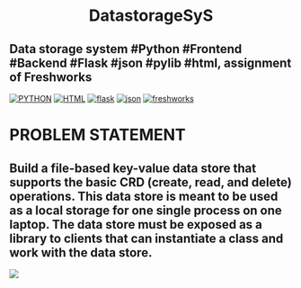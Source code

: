 <H1 align="center"> DatastorageSyS </H1>

## Data storage system #Python #Frontend #Backend #Flask #json #pylib #html, assignment of Freshworks

[![PYTHON](https://img.shields.io/badge/python%20-%2314354C.svg?&style=for-the-badge&logo=python&logoColor=white)](https://www.python.org/)     [![HTML](https://img.shields.io/badge/html5%20-%23E34F26.svg?&style=for-the-badge&logo=html5&logoColor=white)](https://www.w3schools.com/html/) [![flask](https://img.shields.io/badge/flask%20-%2314354C.svg?&style=for-the-badge&logo=flask&logoColor=white)](https://flask.palletsprojects.com/en/1.1.x/) [![json](https://img.shields.io/badge/json%20-%23grey.svg?&style=for-the-badge&logo=json&logoColor=white)](https://www.w3schools.com/js/js_json_intro.asp) [![freshworks](https://img.shields.io/badge/freshworks%20-%23orange.svg?&style=for-the-badge&logo=freshworks&logoColor=white)](https://www.freshworks.com/)

# PROBLEM STATEMENT

<H2> Build a file-based key-value data store that supports the basic CRD (create, read, and delete) operations. This data store is meant to be used as a local storage for one single process on one laptop. The data store must be exposed as a library to clients that can instantiate a class and work with the data store. </H2>

[![](https://img.shields.io/badge/freshworks_assignment%20-%23yellow.svg?&style=for-the-badge&logo=freshworks_assignment&logoColor=white)](https://github.com/ViditGoel/DatastorageSyS/blob/main/Assignment.pdf)

